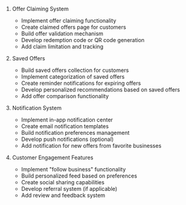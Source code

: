 1. Offer Claiming System
   - Implement offer claiming functionality
   - Create claimed offers page for customers
   - Build offer validation mechanism
   - Develop redemption code or QR code generation
   - Add claim limitation and tracking

2. Saved Offers
   - Build saved offers collection for customers
   - Implement categorization of saved offers
   - Create reminder notifications for expiring offers
   - Develop personalized recommendations based on saved offers
   - Add offer comparison functionality

3. Notification System
   - Implement in-app notification center
   - Create email notification templates
   - Build notification preferences management
   - Develop push notifications (optional)
   - Add notification for new offers from favorite businesses

4. Customer Engagement Features
   - Implement "follow business" functionality
   - Build personalized feed based on preferences
   - Create social sharing capabilities
   - Develop referral system (if applicable)
   - Add review and feedback system